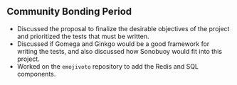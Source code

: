 ## Community Bonding Period

- Discussed the proposal to finalize the desirable objectives of the project and prioritized the tests that must be written.
- Discussed if Gomega and Ginkgo would be a good framework for writing the tests, and also discussed how Sonobuoy would fit into this project.
- Worked on the `emojivoto` repository to add the Redis and SQL components.
